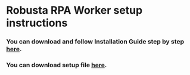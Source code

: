 ﻿

# Robusta RPA Worker setup instructions
### You can download and follow Installation Guide step by step [here](/files/Robusta%20RPA%20Worker%20Installation%20Guide%20EN.pdf).
### You can download setup file [here](https://drive.google.com/file/d/1i5ppuYizs5b8HT_ClqF1nZ0cWdMxHSw2/view).


<br>
<br>
